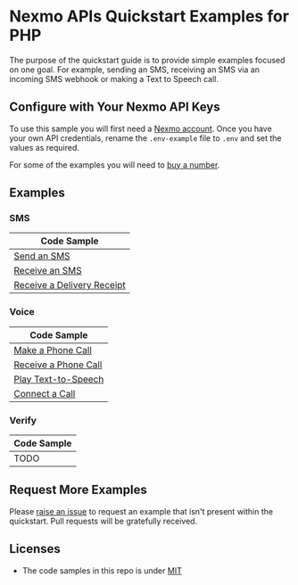# Nexmo APIs Quickstart Examples for PHP

The purpose of the quickstart guide is to provide simple examples focused on one goal. For example, sending an SMS, receiving an SMS via an incoming SMS webhook or making a Text to Speech call.

## Configure with Your Nexmo API Keys

To use this sample you will first need a [Nexmo account](https://dashboard.nexmo.com/sign-up). Once you have your own API credentials, rename
the `.env-example` file to `.env` and set the values as required.

For some of the examples you will need to [buy a number](https://dashboard.nexmo.com/buy-numbers).

## Examples

### SMS

| Code Sample                              |
| ---------------------------------------- |
| [Send an SMS](sms/send-sms.php)   |
| [Receive an SMS](sms/receive-sms.php) |
| [Receive a Delivery Receipt](sms/receive-delivery-receipt.php)     |

### Voice

| Code Sample                              |
| ---------------------------------------- |
| [Make a Phone Call](voice/text-to-speech-outbound.php)      |
| [Receive a Phone Call](voice/text-to-speech-inbound.php) |
| [Play Text-to-Speech](voice/text-to-speech-inbound.php) |
| [Connect a Call](voice/connect-a-call.php)   |

### Verify

| Code Sample                              |
| ---------------------------------------- |
| TODO |



## Request More Examples

Please [raise an issue](/../../issues/) to request an example that isn't present within the quickstart. Pull requests will be gratefully received.

## Licenses

- The code samples in this repo is under [MIT](LICENSE)

  ​